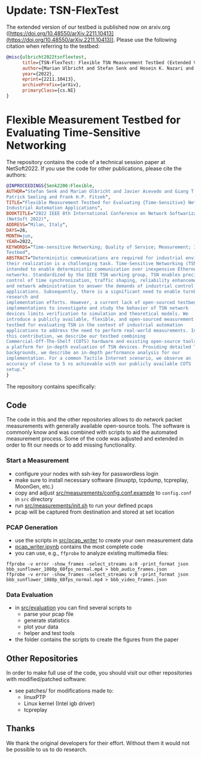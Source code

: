 # Update: TSN-FlexTest

The extended version of our testbed is published now on arxiv.org ([https://doi.org/10.48550/arXiv.2211.10413](https://doi.org/10.48550/arXiv.2211.10413)). Please use the following citation when referring to the testbed:

```bibtex
@misc{ulbricht2022tsnflextest,
      title={TSN-FlexTest: Flexible TSN Measurement Testbed (Extended Version)}, 
      author={Marian Ulbricht and Stefan Senk and Hosein K. Nazari and How-Hang Liu and Martin Reisslein and Giang T. Nguyen and Frank H. P. Fitzek},
      year={2022},
      eprint={2211.10413},
      archivePrefix={arXiv},
      primaryClass={cs.NI}
}
```


# Flexible Measurement Testbed for Evaluating Time-Sensitive Networking

The repository contains the code of a technical session paper at NetSoft2022.
If you use the code for other publications, please cite the authors:

```bibtex
@INPROCEEDINGS{Senk2206:Flexible,
AUTHOR="Stefan Senk and Marian Ulbricht and Javier Acevedo and Giang T. Nguyen and
Patrick Seeling and Frank H.P. Fitzek",
TITLE="Flexible Measurement Testbed for Evaluating {Time-Sensitive} Networking in
Industrial Automation Applications",
BOOKTITLE="2022 IEEE 8th International Conference on Network Softwarization (NetSoft)
(NetSoft 2022)",
ADDRESS="Milan, Italy",
DAYS=26,
MONTH=jun,
YEAR=2022,
KEYWORDS="Time-sensitive Networking; Quality of Service; Measurement; IEEE Standards;
Testbed",
ABSTRACT="Deterministic communications are required for industrial environments, yet
their realization is a challenging task. Time-Sensitive Networking (TSN) is
intended to enable deterministic communication over inexpensive Ethernet
networks. Standardized by the IEEE TSN working group, TSN enables precise
control of time synchronization, traffic shaping, reliability enhancements,
and network administration to answer the demands of industrial control
applications. Subsequently, there is a significant need to enable turnkey
research and
implementation efforts. However, a current lack of open-sourced testbed
implementations to investigate and study the behavior of TSN network
devices limits verification to simulation and theoretical models. We
introduce a publicly available, flexible, and open-sourced measurement
testbed for evaluating TSN in the context of industrial automation
applications to address the need to perform real-world measurements. In
this contribution, we describe our testbed combining
Commercial-Off-The-Shelf (COTS) hardware and existing open-source tools as
a platform for in-depth evaluation of TSN devices. Providing detailed TSN
backgrounds, we describe an in-depth performance analysis for our
implementation. For a common Tactile Internet scenario, we observe an
accuracy of close to 5 ns achievable with our publicly available COTS
setup."
}
```

The repository contains specifically:

## Code

The code in this and the other repositories allows to do network packet measurements with generally available open-source tools.
The software is commonly know and was combined with scripts to aid the automated measurement process.
Some of the code was adjusted and extended in order to fit our needs or to add missing functionality.

### Start a Measurement
* configure your nodes with ssh-key for passwordless login
* make sure to install necessary software (linuxptp, tcpdump, tcpreplay, MoonGen, etc.)
* copy and adjust [src/measurements/config.conf.example](src/measurements/config.conf.example) to `config.conf` in `src` directory
* run [src/measurements/init.sh](src/measurements/init.sh) to run your defined pcaps
* pcap will be captured from destination and stored at set location

### PCAP Generation
* use the scripts in [src/pcap_writer](src/pcap_writer) to create your own measurement data
* [pcap_writer.ipynb](src/pcap_writer/pcap_writer.ipynb) contains the most complete code
* you can use, e.g., `ffprobe` to analyze existing multimedia files:
```shell
ffprobe -v error -show_frames -select_streams a:0 -print_format json bbb_sunflower_1080p_60fps_normal.mp4 > bbb_audio_frames.json
ffprobe -v error -show_frames -select_streams v:0 -print_format json bbb_sunflower_1080p_60fps_normal.mp4 > bbb_video_frames.json
```

### Data Evaluation
* in [src/evaluation](src/evaluation) you can find several scripts to
  * parse your pcap file
  * generate statistics
  * plot your data
  * helper and test tools
* the folder contains the scripts to create the figures from the paper

## Other Repositories

In order to make full use of the code, you should visit our other repositories with modified/patched software:
* see patches/ for modifications made to:
	* linuxPTP
	* Linux kernel (Intel igb driver)
	* tcpreplay

## Thanks

We thank the original developers for their effort.
Without them it would not be possible to us to do research.

